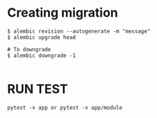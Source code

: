 # Creating migration

```
$ alembic revision --autogenerate -m "message"
$ alembic upgrade head

# To downgrade
$ alembic downgrade -1


```

# RUN TEST

```
pytest -v app or pytest -v app/module
```
